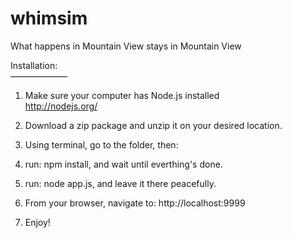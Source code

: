 whimsim
=======

What happens in Mountain View stays in Mountain View

Installation: <br>
–––––––––––––

1. Make sure your computer has Node.js installed<br>
http://nodejs.org/

2. Download a zip package and unzip it on your desired location.
3. Using terminal, go to the folder, then:
4. run: npm install, and wait until everthing's done.
5. run: node app.js, and leave it there peacefully.
6. From your browser, navigate to: http://localhost:9999
7. Enjoy!
